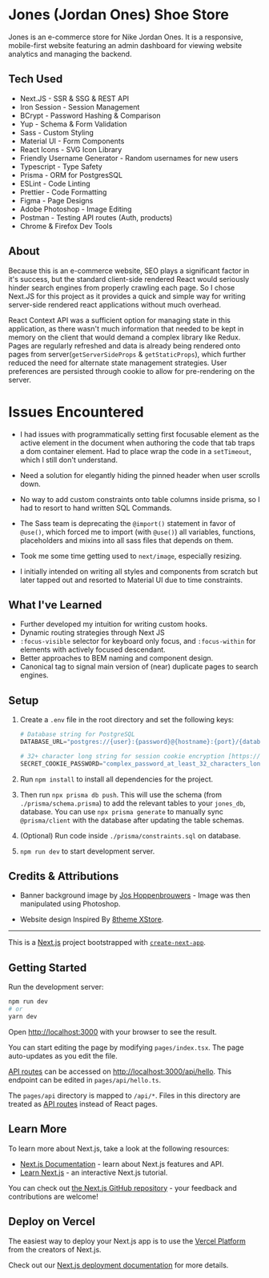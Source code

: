 # Jones (Jordan Ones) Shoe Store

Jones is an e-commerce store for Nike Jordan Ones. It is a responsive, mobile-first website featuring an admin dashboard for viewing website analytics and managing the backend.

## Tech Used

* Next.JS - SSR & SSG & REST API
* Iron Session - Session Management
* BCrypt - Password Hashing & Comparison
* Yup - Schema & Form Validation
* Sass - Custom Styling
* Material UI - Form Components
* React Icons - SVG Icon Library
* Friendly Username Generator - Random usernames for new users
* Typescript - Type Safety
* Prisma - ORM for PostgresSQL
* ESLint - Code Linting
* Prettier - Code Formatting
* Figma - Page Designs
* Adobe Photoshop - Image Editing
* Postman - Testing API routes (Auth, products)
* Chrome & Firefox Dev Tools

## About

Because this is an e-commerce website, SEO plays a significant factor in it's success, but the standard client-side rendered React would seriously hinder search engines from properly crawling each page. So I chose Next.JS for this project as it provides a quick and simple way for writing server-side rendered react applications without much overhead.

React Context API was a sufficient option for managing state in this application, as there wasn't much information that needed to be kept in memory on the client that would demand a complex library like Redux. Pages are regularly refreshed and data is already being rendered onto pages from server(`getServerSideProps` & `getStaticProps`), which further reduced the need for alternate state management strategies. User preferences are persisted through cookie to allow for pre-rendering on the server.

# Issues Encountered

* I had issues with programmatically setting first focusable element as the active element in the document when authoring the code that tab traps a dom container element. Had to place wrap the code in a `setTimeout`, which I still don't understand.

* Need a solution for elegantly hiding the pinned header when user scrolls down.

* No way to add custom constraints onto table columns inside prisma, so I had to resort to hand written SQL Commands.

* The Sass team is deprecating the `@import()` statement in favor of `@use()`, which forced me to import (with `@use()`) all variables, functions, placeholders and mixins into all sass files that depends on them.

* Took me some time getting used to `next/image`, especially resizing.

* I initially intended on writing all styles and components from scratch but later tapped out and resorted to Material UI due to time constraints.

## What I've Learned

* Further developed my intuition for writing custom hooks.
* Dynamic routing strategies through Next JS
* `:focus-visible` selector for keyboard only focus, and `:focus-within` for elements with actively focused descendant.
* Better approaches to BEM naming and component design.
* Canonical tag to signal main version of (near) duplicate pages to search engines.

## Setup

1. Create a `.env` file in the root directory and set the following keys:
	```python
	# Database string for PostgreSQL
	DATABASE_URL="postgres://{user}:{password}@{hostname}:{port}/{database_name}"

	# 32+ character long string for session cookie encryption [https://1password.com/password-generator/]
	SECRET_COOKIE_PASSWORD="complex_password_at_least_32_characters_long"
	```

2. Run `npm install` to install all dependencies for the project.

3. Then run `npx prisma db push`. This will use the schema (from `./prisma/schema.prisma`) to add the relevant tables to your `jones_db`, database. You can use `npx prisma generate` to manually sync `@prisma/client` with the database after updating the table schemas.

5. (Optional) Run code inside `./prisma/constraints.sql` on database.

4. `npm run dev` to start development server.

## Credits & Attributions

* Banner background image by [Jos Hoppenbrouwers](https://www.joshoppenbrouwers.com/) - Image was then manipulated using Photoshop.

* Website design Inspired By [8theme XStore](https://xstore.8theme.com/elementor/demos/sneakers/).

---

This is a [Next.js](https://nextjs.org/) project bootstrapped with [`create-next-app`](https://github.com/vercel/next.js/tree/canary/packages/create-next-app).

## Getting Started

Run the development server:
```bash
npm run dev
# or
yarn dev
```

Open [http://localhost:3000](http://localhost:3000) with your browser to see the result.

You can start editing the page by modifying `pages/index.tsx`. The page auto-updates as you edit the file.

[API routes](https://nextjs.org/docs/api-routes/introduction) can be accessed on [http://localhost:3000/api/hello](http://localhost:3000/api/hello). This endpoint can be edited in `pages/api/hello.ts`.

The `pages/api` directory is mapped to `/api/*`. Files in this directory are treated as [API routes](https://nextjs.org/docs/api-routes/introduction) instead of React pages.

## Learn More

To learn more about Next.js, take a look at the following resources:

- [Next.js Documentation](https://nextjs.org/docs) - learn about Next.js features and API.
- [Learn Next.js](https://nextjs.org/learn) - an interactive Next.js tutorial.

You can check out [the Next.js GitHub repository](https://github.com/vercel/next.js/) - your feedback and contributions are welcome!

## Deploy on Vercel

The easiest way to deploy your Next.js app is to use the [Vercel Platform](https://vercel.com/new?utm_medium=default-template&filter=next.js&utm_source=create-next-app&utm_campaign=create-next-app-readme) from the creators of Next.js.

Check out our [Next.js deployment documentation](https://nextjs.org/docs/deployment) for more details.
